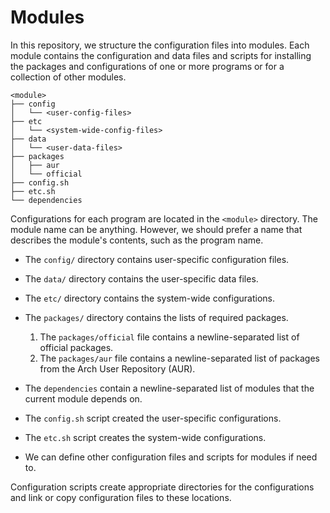 # Modules 
In this repository, we structure the configuration files into modules. Each module contains the configuration and data files and scripts for installing the packages and configurations of one or more programs or for a collection of other modules.

```text
<module>
├── config
│   └── <user-config-files>
├── etc
│   └── <system-wide-config-files>
├── data 
│   └── <user-data-files>
├── packages
│   ├── aur
│   └── official
├── config.sh
├── etc.sh
└── dependencies
```

Configurations for each program are located in the `<module>` directory. The module name can be anything. However, we should prefer a name that describes the module's contents, such as the program name.

- The `config/` directory contains user-specific configuration files.

- The `data/` directory contains the user-specific data files.

- The `etc/` directory contains the system-wide configurations.

- The `packages/` directory contains the lists of required packages.

  1) The `packages/official` file contains a newline-separated list of official packages.
  2) The `packages/aur` file contains a newline-separated list of packages from the Arch User Repository (AUR).

- The `dependencies` contain a newline-separated list of modules that the current module depends on.

- The `config.sh` script created the user-specific configurations.

- The `etc.sh` script creates the system-wide configurations.

- We can define other configuration files and scripts for modules if need to.

Configuration scripts create appropriate directories for the configurations and link or copy configuration files to these locations.
